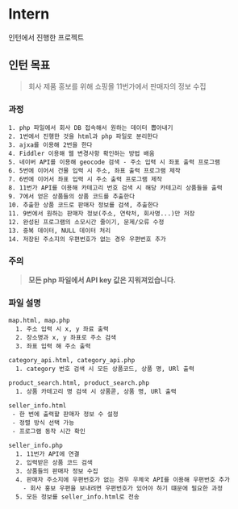 # Intern
인턴에서 진행한 프로젝트


## 인턴 목표
> 회사 제품 홍보를 위해 쇼핑몰 11번가에서 판매자의 정보 수집  


### 과정  
    1. php 파일에서 회사 DB 접속해서 원하는 데이터 뽑아내기  
    2. 1번에서 진행한 것을 html과 php 파일로 분리한다  
    3. ajxa를 이용해 2번을 한다  
    4. Fiddler 이용해 웹 변경사항 확인하는 방법 배움  
    5. 네이버 API를 이용해 geocode 검색 - 주소 입력 시 좌표 출력 프로그램  
    6. 5번에 이어서 건물 입력 시 주소, 좌표 출력 프로그램 제작  
    7. 6번에 이어서 좌표 입력 시 주소 출력 프로그램 제작
    8. 11번가 API를 이용해 카테고리 번호 검색 시 해당 카테고리 상품들을 출력  
    9. 7에서 얻은 상품들의 상품 코드를 추출한다  
    10. 추출한 상품 코드로 판매자 정보를 검색, 추출한다  
    11. 9번에서 원하는 판매자 정보(주소, 연락처, 회사명...)만 저장  
    12. 완성된 프로그램의 소모시간 줄이기, 문제/오류 수정  
    13. 중복 데이터, NULL 데이터 처리  
    14. 저장된 주소지의 우편번호가 없는 경우 우편번호 추가  

### 주의
> **모든 php 파일에서 API key 값은 지워져있습니다.**

### 파일 설명
    map.html, map.php
      1. 주소 입력 시 x, y 좌료 출력  
      2. 장소명과 x, y 좌표로 주소 검색  
      3. 좌표 입력 해 주소 출력  

    category_api.html, category_api.php
      1. category 번호 검색 시 모든 상품코드, 상품 명, URl 출력  
      
    product_search.html, product_search.php
      1. 상품 카테고리 명 검색 시 상품콛, 상품 명, URl 출력  

    seller_info.html  
     - 한 번에 출력할 판매자 정보 수 설정  
     - 정렬 방식 선택 가능  
     - 프로그램 동작 시간 확인  
         
    seller_info.php
      1. 11번가 API에 연결  
      2. 입력받은 상품 코드 검색  
      3. 상품들의 판매자 정보 수집  
      4. 판매자 주소지에 우편번호가 없는 경우 우체국 API를 이용해 우편번호 추가  
        - 회사 홍보 우편을 보내려면 우편번호가 있어야 하기 떄문에 필요한 과정  
      5. 모든 정보를 seller_info.html로 전송  
  
      
